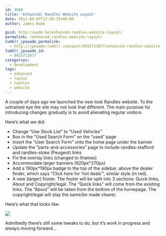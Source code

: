 ```yaml
---
id: 3608
title: 'Enhanced: Randles Website Layout'
date: 2011-09-07T12:30:33+00:00
author: James Wade

guid: http://wade.be/enhanced-randles-website-layout/
permalink: /enhanced-randles-website-layout/
tumblr_jpswade_permalink:
  - http://jpswade.tumblr.com/post/9915713077/enhanced-randles-website-layout
tumblr_jpswade_id:
  - 9915713077
categories:
  - Development
tags:
  - enhanced
  - layout
  - randles
  - website
---
```

<p class="lead">
  A couple of days ago we launched the new look Randles website. To the untrained eye the site may not look that different. The main purpose for introducing changes gradually is to avoid alienating regular visitors.
</p>

Here’s what we did:

  * Change “Use Stock List” to “Used Vehicles”
  * Box in the “Used Search Form” on the “used” page
  * Insert the “User Search Form” onto the home page under the banner
  * Update the “parts-and-accessories” page to include randles-stafford and randles-stoke (Peugeot) links
  * Fix the overlay links (changed to iframes)
  * Accommodate larger banners (920px*270px)
  * Add a 190px*190px badge to the top of the sidebar, above the dealer finder, which says “Click here for ‘hot deals’”, similar style (in red).
  * A new (larger) footer. The footer will be split into 3 sections: Quick links, About and Copyright/legal. The “Quick links” will come from the existing links. The “About” will be taken from the bottom of the homepage. The copyright/legal will stay the same/be made clearer.

Here’s what that looks like:

[![](http://media.tumblr.com/tumblr_lr5jzeaZts1qiakcu.png)](http://www.randles.co.uk/) 

Admittedly there’s still some tweaks to do, but it’s work in progress and always moving forward…